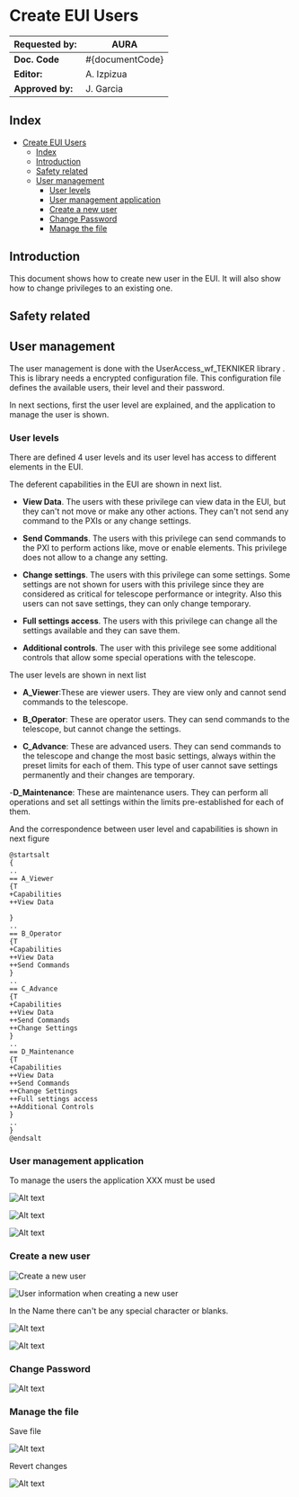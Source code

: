 # Create EUI Users

| **Requested by:** | **AURA** |
|-------------------|----------|
| **Doc. Code**     | #{documentCode}       |
| **Editor:**       | A. Izpizua         |
| **Approved by:**  | J. Garcia         |

## Index

- [Create EUI Users](#create-eui-users)
  - [Index](#index)
  - [Introduction](#introduction)
  - [Safety related](#safety-related)
  - [User management](#user-management)
    - [User levels](#user-levels)
    - [User management application](#user-management-application)
    - [Create a new user](#create-a-new-user)
    - [Change Password](#change-password)
    - [Manage the file](#manage-the-file)

## Introduction

This document shows how to create new user in the EUI. It will also show how to change privileges to an existing one.

## Safety related



## User management

The user management is done with the UserAccess_wf_TEKNIKER library . This is library needs a encrypted configuration file. This configuration file defines the available users, their level and their password.

In next sections, first the user level are explained, and the application to manage the user is shown.

### User levels

There are defined 4 user levels and its user level has access to different elements in the EUI.

The deferent capabilities in the EUI are shown in next list.

- **View Data**. The users with these privilege can view data in the EUI, but they can't not move or make any other actions. They can't not send any command to the PXIs or any change settings.

- **Send Commands**. The users with this privilege can send commands to the PXI to perform actions like, move or enable elements. This privilege does not allow to a change any setting.

- **Change settings**. The users with this privilege can some settings. Some settings are not shown for users with this privilege since they are considered as critical for telescope performance or integrity. Also this users can not save settings, they can only change temporary.

- **Full settings access**. The users with this privilege can change all the settings available and they can save them.

- **Additional controls**. The user with this privilege see some additional controls that allow some special operations with the telescope.

The user levels are shown in next list

- **A_Viewer**:These are viewer users. They are view only and cannot send commands to the telescope.

- **B_Operator**: These are operator users. They can send commands to the telescope, but cannot change the settings.

- **C_Advance**: These are advanced users. They can send commands to the telescope and change the most basic settings,
always within the preset limits for each of them. This type of user cannot save settings permanently and their changes are temporary.

-**D_Maintenance**: These are maintenance users. They can perform all operations and set all settings within the limits pre-established for each of them.

And the correspondence between user level and capabilities is shown in next figure

```plantuml
@startsalt
{
..
== A_Viewer
{T
+Capabilities
++View Data         
  
}
..
== B_Operator
{T
+Capabilities
++View Data 
++Send Commands
}
..
== C_Advance
{T
+Capabilities
++View Data 
++Send Commands
++Change Settings
}
..
== D_Maintenance
{T
+Capabilities
++View Data 
++Send Commands
++Change Settings
++Full settings access
++Additional Controls
}
..
}
@endsalt
```

### User management application

To manage the users the application XXX must be used

![Alt text](Resources/UserManagementTool.png)

![Alt text](Resources/UserLogIn.png)

![Alt text](Resources/SelectUserConfigurationFile.png)

### Create a new user


![Create a new user](Resources/CreateANewUser.png)

![User information when creating a new user](Resources/NewUser_UserInformationWindow.png)


In the Name there can't be any special character or blanks.

![Alt text](Resources/SelectGroup.png)

![Alt text](Resources/SelectGroup.png)

### Change Password

![Alt text](Resources/ChangePassword.png)


### Manage the file

Save file

![Alt text](Resources/SaveFile.png)


Revert changes

![Alt text](Resources/RevertChanges.png)
